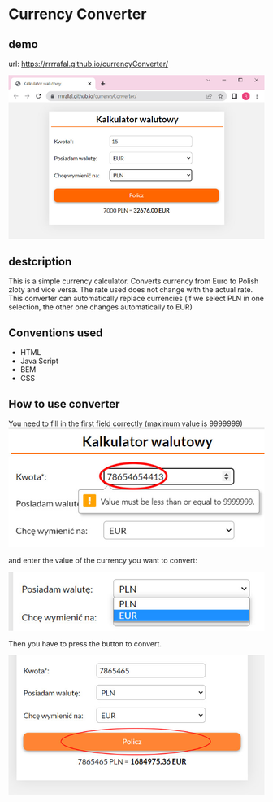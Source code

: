 # Currency Converter
## demo 
 url:    https://rrrrafal.github.io/currencyConverter/


 ![currencyConverter webside view](https://raw.githubusercontent.com/rrrrafal/currencyConverter/main/images/currencyConverter.jpg)
 
 ## destcription
 
This is a simple currency calculator. Converts currency from Euro to Polish zloty and vice versa. The rate used does not change with the actual rate.
This converter can automatically replace currencies (if we select PLN in one selection, the other one changes automatically to EUR)

## Conventions used
  - HTML
  - Java Script
  - BEM
  - CSS
## How to use converter

You need to fill in the first field correctly (maximum value is 9999999) 
![required value image](https://raw.githubusercontent.com/rrrrafal/currencyConverter/main/images/required%20value.jpg)

and enter the value of the currency you want to convert:

![image how change currency](https://raw.githubusercontent.com/rrrrafal/currencyConverter/main/images/currencyValue.jpg)


 Then you have to press the button to convert.
 
 ![image how to press button](https://raw.githubusercontent.com/rrrrafal/currencyConverter/main/images/push%20the%20button.jpg)
